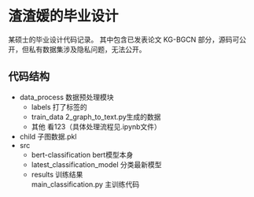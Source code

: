 # 渣渣媛的毕业设计

某硕士的毕业设计代码记录。
其中包含已发表论文 KG-BGCN 部分，源码可公开，但私有数据集涉及隐私问题，无法公开。

## 代码结构

- data_process 数据预处理模块 
    - labels 打了标签的
    - train_data  2_graph_to_text.py生成的数据
    - 其他 看123（具体处理流程见.ipynb文件）
- child 子图数据.pkl
- src 
    - bert-classification bert模型本身
    - latest_classification_model 分类最新模型
    - results 训练结果    
    main_classification.py 主训练代码